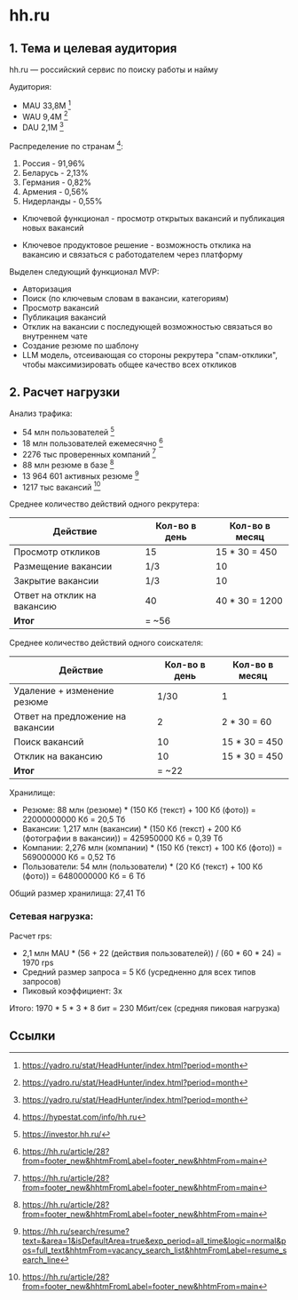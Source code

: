 # hh.ru

## 1. Тема и целевая аудитория

hh.ru — российский сервис по поиску работы и найму

Аудитория:
- MAU 33,8M [^1]
- WAU 9,4M [^1]
- DAU 2,1M [^1]

Распределение по странам [^2]:
1. Россия - 91,96%
2. Беларусь - 2,13%
3. Германия - 0,82%
4. Армения - 0,56%
5. Нидерланды - 0,55%

* Ключевой функционал - просмотр открытых вакансий и публикация новых вакансий

* Ключевое продуктовое решение - возможность отклика на вакансию и связаться с работодателем через платформу

Выделен следующий функционал MVP:
- Авторизация
- Поиск (по ключевым словам в вакансии, категориям)
- Просмотр вакансий
- Публикация вакансий
- Отклик на вакансии с последующей возможностью связаться во внутреннем чате
- Создание резюме по шаблону
- LLM модель, отсеивающая со стороны рекрутера "спам-отклики", чтобы максимизировать общее качество всех откликов

## 2. Расчет нагрузки

Анализ трафика:

- 54 млн пользователей [^3]
- 18 млн пользователей ежемесячно [^5]
- 2276 тыс проверенных компаний [^5]
- 88 млн резюме в базе [^5]
- 13 964 601 активных резюме [^6]
- 1217 тыс вакансий [^5]


Среднее количество действий одного рекрутера:

| Действие                    | Кол-во в день | Кол-во в месяц | 
|-----------------------------|---------------|----------------|
| Просмотр откликов           | 15            | 15 * 30 = 450  | 
| Размещение вакансии         | 1/3           | 10             | 
| Закрытие вакансии           | 1/3           | 10             |
| Ответ на отклик на вакансию | 40            | 40 * 30 = 1200 | 
| __Итог__                    | = ~56         |                |

Среднее количество действий одного соискателя:

| Действие                         | Кол-во в день | Кол-во в месяц | 
|----------------------------------|---------------|----------------|
| Удаление + изменение резюме      | 1/30          | 1              |
| Ответ на предложение на вакансии | 2             | 2 * 30 = 60    |
| Поиск вакансий                   | 10            | 15 * 30 = 450  |
| Отклик на вакансию               | 10            | 15 * 30 = 450  | 
| __Итог__                         | = ~22         |                |


Хранилище:
- Резюме: 88 млн (резюме) * (150 Кб (текст) + 100 Кб (фото)) = 22000000000 Кб = 20,5 Тб
- Вакансии: 1,217 млн (вакансии) * (150 Кб (текст) + 200 Кб (фотографии в вакансии)) = 425950000 Кб = 0,39 Тб
- Компании: 2,276 млн (компании) * (150 Кб (текст) + 100 Кб (фото)) = 569000000 Кб = 0,52 Тб
- Пользователи: 54 млн (пользователи) * (20 Кб (текст) + 100 Кб (фото)) = 6480000000 Кб = 6 Тб


Общий размер хранилища: 27,41 Тб

### Сетевая нагрузка:

Расчет rps:
- 2,1 млн MAU * (56 + 22 (действия пользователей)) / (60 * 60 * 24) = 1970 rps
- Средний размер запроса = 5 Кб (усредненно для всех типов запросов)
- Пиковый коэффициент: 3x

Итого: 1970 * 5 * 3 * 8 бит = 230 Мбит/сек (средняя пиковая нагрузка)

 



## Ссылки

[^1]: https://yadro.ru/stat/HeadHunter/index.html?period=month
[^2]: https://hypestat.com/info/hh.ru
[^3]: https://investor.hh.ru/
[^4]: https://habr.com/ru/companies/oleg-bunin/articles/939754/
[^5]: https://hh.ru/article/28?from=footer_new&hhtmFromLabel=footer_new&hhtmFrom=main
[^6]: https://hh.ru/search/resume?text=&area=1&isDefaultArea=true&exp_period=all_time&logic=normal&pos=full_text&hhtmFrom=vacancy_search_list&hhtmFromLabel=resume_search_line
